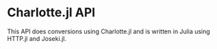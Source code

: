 # Charlotte.jl API

This API does conversions using Charlotte.jl and is written in Julia using HTTP.jl and Joseki.jl.  
